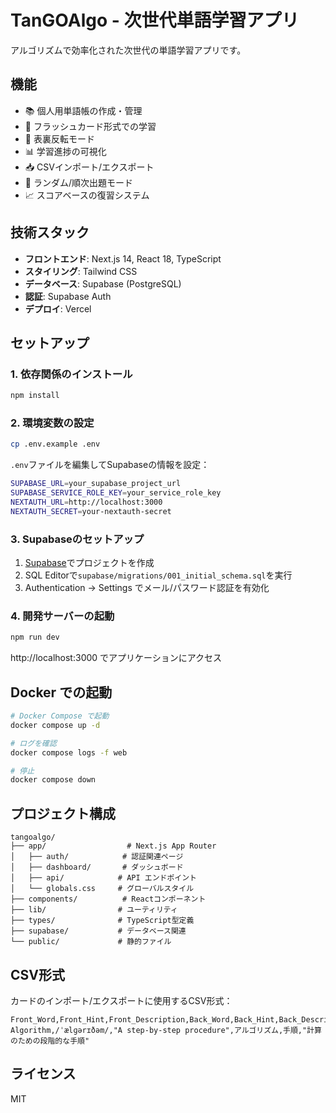 # TanGOAlgo - 次世代単語学習アプリ

アルゴリズムで効率化された次世代の単語学習アプリです。

## 機能

- 📚 個人用単語帳の作成・管理
- 🎯 フラッシュカード形式での学習
- 🔄 表裏反転モード
- 📊 学習進捗の可視化
- 📥 CSVインポート/エクスポート
- 🎲 ランダム/順次出題モード
- 📈 スコアベースの復習システム

## 技術スタック

- **フロントエンド**: Next.js 14, React 18, TypeScript
- **スタイリング**: Tailwind CSS
- **データベース**: Supabase (PostgreSQL)
- **認証**: Supabase Auth
- **デプロイ**: Vercel

## セットアップ

### 1. 依存関係のインストール

```bash
npm install
```

### 2. 環境変数の設定

```bash
cp .env.example .env
```

`.env`ファイルを編集してSupabaseの情報を設定：

```bash
SUPABASE_URL=your_supabase_project_url
SUPABASE_SERVICE_ROLE_KEY=your_service_role_key
NEXTAUTH_URL=http://localhost:3000
NEXTAUTH_SECRET=your-nextauth-secret
```

### 3. Supabaseのセットアップ

1. [Supabase](https://supabase.com)でプロジェクトを作成
2. SQL Editorで`supabase/migrations/001_initial_schema.sql`を実行
3. Authentication → Settings でメール/パスワード認証を有効化

### 4. 開発サーバーの起動

```bash
npm run dev
```

http://localhost:3000 でアプリケーションにアクセス

## Docker での起動

```bash
# Docker Compose で起動
docker compose up -d

# ログを確認
docker compose logs -f web

# 停止
docker compose down
```

## プロジェクト構成

```
tangoalgo/
├── app/                  # Next.js App Router
│   ├── auth/            # 認証関連ページ
│   ├── dashboard/       # ダッシュボード
│   ├── api/            # API エンドポイント
│   └── globals.css     # グローバルスタイル
├── components/          # Reactコンポーネント
├── lib/                # ユーティリティ
├── types/              # TypeScript型定義
├── supabase/           # データベース関連
└── public/             # 静的ファイル
```

## CSV形式

カードのインポート/エクスポートに使用するCSV形式：

```csv
Front_Word,Front_Hint,Front_Description,Back_Word,Back_Hint,Back_Description
Algorithm,/ˈælɡərɪðəm/,"A step-by-step procedure",アルゴリズム,手順,"計算のための段階的な手順"
```

## ライセンス

MIT